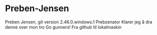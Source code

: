# Preben-Jensen
Preben Jensen, git version 2.46.0.windows.1
Prebzenator
Klarer jeg å dra denne over mon tro
Go gunners!
Fra github til lokalmaskin
